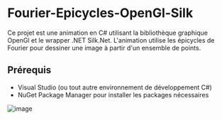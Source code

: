# Fourier-Epicycles-OpenGl-Silk

Ce projet est une animation en C# utilisant la bibliothèque graphique OpenGl et le wrapper .NET Silk.Net. L'animation utilise les épicycles de Fourier pour dessiner une image à partir d'un ensemble de points.

## Prérequis
- Visual Studio (ou tout autre environnement de développement C#)
- NuGet Package Manager pour installer les packages nécessaires

![image](https://github.com/TLBail/Fourier-Epicycles-OpenGl-Silk/blob/master/epicycle.GIF?raw=true)
